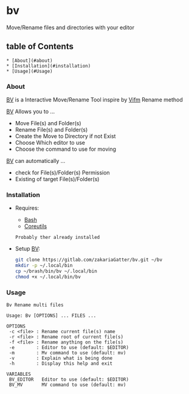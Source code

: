 # bv
Move/Rename files and directories with your editor

## table of Contents
    * [About](#about)
    * [Installation](#installation)
    * [Usage](#Usage)

### About

[BV] is a Interactive Move/Rename Tool inspire by [Vifm]() Rename method

[BV] Allows you to ...

* Move File(s) and Folder(s)
* Rename File(s) and Folder(s)
* Create the Move to Directory if not Exist
* Choose Which editor to use
* Choose the command to use for moving

[BV] can automatically ...

* check for File(s)/Folder(s) Permission
* Existing of target File(s)/Folder(s)

### Installation

* Requires:
    * [Bash](https://www.gnu.org/software/bash/bash.html)
    * [Coreutils](https://www.gnu.org/software/coreutils/)

    `Probably ther already installed`

* Setup [BV]:

    ```bash
    git clone https://gitlab.com/zakariaGatter/bv.git ~/bv
	mkdir -p ~/.local/bin
	cp ~/brash/bin/bv ~/.local/bin
	chmod +x ~/.local/bin/bv
    ```

### Usage

```
Bv Rename multi files

Usage: Bv [OPTIONS] ... FILES ...

OPTIONS
 -c <file> : Rename current file(s) name
 -r <file> : Rename root of current file(s)
 -f <file> : Rename anything on the file(s)
 -e        : Editor to use (default: $EDITOR)
 -m        : Mv command to use (default: mv)
 -v        : Explain what is being done
 -h        : Display this help and exit

VARIABLES
 BV_EDITOR   Editor to use (default: $EDITOR)
 BV_MV       MV command to use (default: mv)
```
[BV]:https://github.com/zakariagatter/bv
